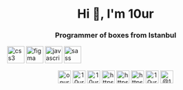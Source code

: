 <h1 align="center">Hi 👋, I'm 10ur</h1>
<h3 align="center">Programmer of boxes from Istanbul</h3>

<p align="left"><img src="https://devicons.github.io/devicon/devicon.git/icons/css3/css3-original-wordmark.svg" alt="css3" width="40" height="40"/> <img src="https://www.vectorlogo.zone/logos/figma/figma-icon.svg" alt="figma" width="40" height="40"/> <img src="https://devicons.github.io/devicon/devicon.git/icons/javascript/javascript-original.svg" alt="javascript" width="40" height="40"/> <img src="https://devicons.github.io/devicon/devicon.git/icons/sass/sass-original.svg" alt="sass" width="40" height="40"/></p><p align="center">
<a href="https://codepen.io/onursabanoglu" target="blank"><img align="center" src="https://cdn.jsdelivr.net/npm/simple-icons@3.0.1/icons/codepen.svg" alt="onursabanoglu" height="30" width="30" /></a>
<a href="https://dev.to/10ursabanoglu" target="blank"><img align="center" src="https://cdn.jsdelivr.net/npm/simple-icons@3.0.1/icons/dev-dot-to.svg" alt="10ursabanoglu" height="30" width="30" /></a>
<a href="https://twitter.com/10ursabanoglu" target="blank"><img align="center" src="https://cdn.jsdelivr.net/npm/simple-icons@3.0.1/icons/twitter.svg" alt="10ursabanoglu" height="30" width="30" /></a>
<a href="https://linkedin.com/in/https://www.linkedin.com/in/onur-%c5%9fabano%c4%9flu-816b49144/" target="blank"><img align="center" src="https://cdn.jsdelivr.net/npm/simple-icons@3.0.1/icons/linkedin.svg" alt="https://www.linkedin.com/in/onur-%c5%9fabano%c4%9flu-816b49144/" height="30" width="30" /></a>
<a href="https://stackoverflow.com/users/https://stackoverflow.com/users/12850036/onur-sabanoglu" target="blank"><img align="center" src="https://cdn.jsdelivr.net/npm/simple-icons@3.0.1/icons/stackoverflow.svg" alt="https://stackoverflow.com/users/12850036/onur-sabanoglu" height="30" width="30" /></a>
<a href="https://dribbble.com/https://dribbble.com/10ursabanoglu" target="blank"><img align="center" src="https://cdn.jsdelivr.net/npm/simple-icons@3.0.1/icons/dribbble.svg" alt="https://dribbble.com/10ursabanoglu" height="30" width="30" /></a>
<a href="https://www.behance.net/10ursabanoglu" target="blank"><img align="center" src="https://cdn.jsdelivr.net/npm/simple-icons@3.0.1/icons/behance.svg" alt="10ursabanoglu" height="30" width="30" /></a>
<a href="https://medium.com/@10ursabanoglu" target="blank"><img align="center" src="https://cdn.jsdelivr.net/npm/simple-icons@3.0.1/icons/medium.svg" alt="@10ursabanoglu" height="30" width="30" /></a>
</p>
